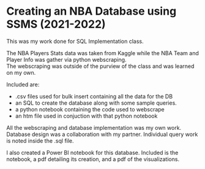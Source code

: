 # Creating an NBA Database using SSMS (2021-2022)

This was my work done for SQL Implementation class.

The NBA Players Stats data was taken from Kaggle while the NBA Team and Player Info was gather via python webscraping.  
The webscraping was outside of the purview of the class and was learned on my own.

Included are: 
* .csv files used for bulk insert containing all the data for the DB
* an SQL to create the database along with some sample queries.
* a python notebook containing the code used to webscrape
* an htm file used in conjuction with that python notebook

All the webscraping and database implementation was my own work.  Database design was a collaboration with my partner.  Individual query work is noted inside the .sql file.

I also created a Power BI notebook for this database.  Included is the notebook, a pdf detailing its creation, and a pdf of the visualizations.
